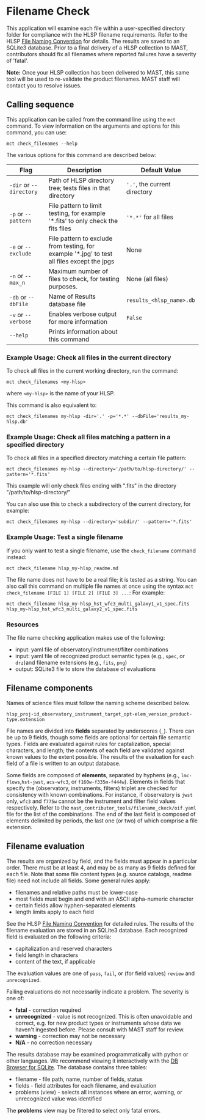 # Filename Check

This application will examine each file within a user-specified directory folder for compliance with the HLSP filename requirements. Refer to the HLSP [File Naming Convention](https://outerspace.stsci.edu/display/MASTDOCS/File+Naming+Convention) for details. The results are saved to an SQLite3 database. Prior to a final delivery of a HLSP collection to MAST, contributors should fix all filenames where reported failures have a severity of 'fatal'.

**Note:** Once your HLSP collection has been delivered to MAST, this same tool will be used to re-validate the product filenames. MAST staff will contact you to resolve issues.

## Calling sequence

This application can be called from the command line using the `mct` command. To view information on the arguments and options for this command, you can use:

```shell
mct check_filenames --help
```

The various options for this command are described below:

| Flag                       | Description                                                                | Default Value                      |
| ---------------------------| -------------------------------------------------------------------------- | ---------------------------------- |
| `-dir` or `--directory` | Path of HLSP directory tree; tests files in that directory                    | `'.'`, the current directory       |
| `-p` or `--pattern`     | File pattern to limit testing, for example '*.fits' to only check the fits files | `'*.*'` for all files           |
| `-e` or `--exclude`     | File pattern to exclude from testing, for example '*.jpg' to test all files except the jpgs | None                 |
| `-n` or `--max_n`       | Maximum number of files to check, for testing purposes.                       | None (all files)                   |
| `-db` or `--dbFile`     | Name of Results database file                                                 | `results_<hlsp_name>.db`           |
| `-v` or `--verbose`     | Enables verbose output for more information                                   | `False`                            |
| `--help`                | Prints information about this command                                         |                                    |


### Example Usage: Check all files in the current directory

To check all files in the current working directory, run the command:

```
mct check_filenames <my-hlsp>
```

where `<my-hlsp>` is the name of your HLSP.

This command is also equivalent to:

```
mct check_filenames my-hlsp -dir='.' -p='*.*' --dbFile='results_my-hlsp.db'
```

### Example Usage: Check all files matching a pattern in a specified directory

To check all files in a specified directory matching a certain file pattern:

```
mct check_filenames my-hlsp --directory='/path/to/hlsp-directory/' --pattern='*.fits'
```

This example will only check files ending with ".fits" in the directory "/path/to/hlsp-directory/"


You can also use this to check a subdirectory of the current directory, for example:

```
mct check_filenames my-hlsp --directory='subdir/' --pattern='*.fits'
```


### Example Usage: Test a single filename

If you only want to test a single filename, use the `check_filename` command instead:

```
mct check_filename hlsp_my-hlsp_readme.md
```

The file name does not have to be a real file; it is tested as a string. You can also call this command on multiple file names at once using the syntax `mct check_filename [FILE 1] [FILE 2] [FILE 3] ...`: For example:

```
mct check_filename hlsp_my-hlsp_hst_wfc3_multi_galaxy1_v1_spec.fits hlsp_my-hlsp_hst_wfc3_multi_galaxy2_v1_spec.fits
```

### Resources

The file name checking application makes use of the following:

* input: yaml file of observatory/instrument/filter combinations
* input: yaml file of recognized product semantic types (e.g., `spec`, or `drz`)and filename extensions (e.g., `fits`, `png`)
* output: SQLite3 file to store the database of evaluations

## Filename components
Names of science files must follow the naming scheme described below.

`hlsp_proj-id_observatory_instrument_target_opt-elem_version_product-type.extension`

File names are divided into **fields** separated by underscores (`_`). There can be up to 9 fields, though some fields are optional for certain file semantic types. Fields are evaluated against rules for captalization, special characters, and length; the contents of each field are validated against known values to the extent possible. The results of the evaluation for each field of a file is written to an output database.

Some fields are composed of **elements**, separated by hyphens (e.g., `lmc-flows`,`hst-jwst`, `acs-wfc3`, or `f160w-f335m-f444w`). Elements in fields that specify the (observatory, instruments, filters) triplet are checked for consistency with known combinations. For instance, if observatory is `jwst` only, `wfc3` and `f775w` cannot be the instrument and filter field values respectively. Refer to the `mast_contributor_tools/filename_ckeck/oif.yaml` file for the list of the combinations. The end of the last field is composed of elements delimited by periods, the last one (or two) of which comprise a file extension.

## Filename evaluation

The results are organized by field, and the fields must appear in a particular order. There must be at least 4, and may be as many as 9 fields defined for each file. Note that some file content types (e.g. source catalogs, readme file) need not include all fields. Some general rules apply:

* filenames and relative paths must be lower-case
* most fields must begin and end with an ASCII alpha-numeric character
* certain fields allow hyphen-separated elements
* length limits apply to each field

See the HLSP [File Naming Convention](https://outerspace.stsci.edu/display/MASTDOCS/File+Naming+Convention) for detailed rules. The results of the filename evaluation are stored in an SQLite3 database. Each recognized field is evaluated on the following criteria:

* capitalization and reserved characters
* field length in characters
* content of the text, if applicable

The evaluation values are one of `pass`, `fail`, or (for field values) `review` and `unrecognized`.

Failing evaluations do not necessarily indicate a problem. The severity is one of:

* **fatal** - correction required
* **unrecognized** - value is not recognized. This is often unavoidable and correct, e.g. for new product types or instruments whose data we haven't ingested before. Please consult with MAST staff for review.
* **warning** - correction may not be necessary
* **N/A** - no correction necessary

The results database may be examined programmatically with python or other languages. We recommend viewing it interactively with the [DB Browser for SQLite](https://sqlitebrowser.org/). The database contains three tables:

* filename - file path, name, number of fields, status
* fields - field attributes for each filename, and evaluation
* problems (view) - selects all instances where an error, warning, or unrecognized value was identified

The **problems** view may be filtered to select only fatal errors.
